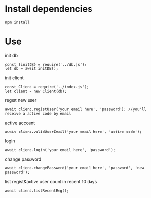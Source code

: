 # Install dependencies

```
npm install
```

# Use

init db

```
const {initDB} = require('../db.js');
let db = await initDB();
```

init client

```
const Client = require('../index.js');
let client = new Client(db);
```

regist new user

```
await client.registUser('your email here', 'password'); //you'll receive a active code by email
```

active account

```
await client.validUserEmail('your email here', 'active code');
```

login

```
await client.login('your email here', 'password');
```

change password

```
await client.changePassword('your email here', 'password', 'new password');
```

list regist&active user count in recent 10 days

```
await client.listRecentReg();
```
